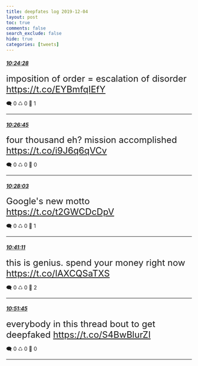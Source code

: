 ```yaml
---
title: deepfates log 2019-12-04
layout: post
toc: true
comments: false
search_exclude: false
hide: true
categories: [tweets]
---
```



#### <a href = "https://twitter.com/deepfates/status/1202277503773003776">*10:24:28*</a>

<font size="5">imposition of order = escalation of disorder  https://t.co/EYBmfqIEfY</font>



🗨️ 0 ♺ 0 🤍  1   

---
    
#### <a href = "https://twitter.com/deepfates/status/1202278078866546688">*10:26:45*</a>

<font size="5">four thousand eh? mission accomplished  https://t.co/i9J6q6qVCv</font>



🗨️ 0 ♺ 0 🤍  0   

---
    
#### <a href = "https://twitter.com/deepfates/status/1202278405011431424">*10:28:03*</a>

<font size="5">Google's new motto  https://t.co/t2GWCDcDpV</font>



🗨️ 0 ♺ 0 🤍  1   

---
    
#### <a href = "https://twitter.com/deepfates/status/1202281707753234432">*10:41:11*</a>

<font size="5">this is genius. spend your money right now  https://t.co/lAXCQSaTXS</font>



🗨️ 0 ♺ 0 🤍  2   

---
    
#### <a href = "https://twitter.com/deepfates/status/1202284369081061377">*10:51:45*</a>

<font size="5">everybody in this thread bout to get deepfaked  https://t.co/S4BwBlurZI</font>



🗨️ 0 ♺ 0 🤍  0   

---
    
            

